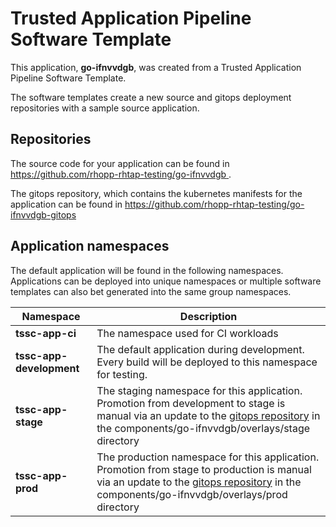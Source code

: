 # Trusted Application Pipeline Software Template

This application, **go-ifnvvdgb**, was created from a Trusted Application Pipeline Software Template.

The software templates create a new source and gitops deployment repositories with a sample source application. 

## Repositories

The source code for your application can be found in [https://github.com/rhopp-rhtap-testing/go-ifnvvdgb ](https://github.com/rhopp-rhtap-testing/go-ifnvvdgb ).
 
The gitops repository, which contains the kubernetes manifests for the application can be found in 
[https://github.com/rhopp-rhtap-testing/go-ifnvvdgb-gitops ](https://github.com/rhopp-rhtap-testing/go-ifnvvdgb-gitops ) 

## Application namespaces 

The default application will be found in the following namespaces. Applications can be deployed into unique namespaces or multiple software templates can also bet generated into the same group namespaces.  

|  Namespace   |  Description   |  
| -------- | -------- |
| **tssc-app-ci** | The namespace used for CI workloads |
| **tssc-app-development** | The default application during development. Every build will be deployed to this namespace for testing. |
| **tssc-app-stage** | The staging namespace for this application. Promotion from development to stage is manual via an update to the [gitops repository](https://github.com/rhopp-rhtap-testing/go-ifnvvdgb-gitops ) in the components/go-ifnvvdgb/overlays/stage directory |
| **tssc-app-prod** | The production namespace for this application. Promotion from stage to production is manual via an update to the [gitops repository](https://github.com/rhopp-rhtap-testing/go-ifnvvdgb-gitops ) in the components/go-ifnvvdgb/overlays/prod directory |
